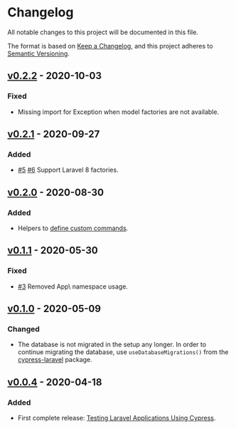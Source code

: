 # Changelog
All notable changes to this project will be documented in this file.

The format is based on [Keep a Changelog](https://keepachangelog.com/en/1.0.0/), and this project adheres to [Semantic Versioning](https://semver.org/spec/v2.0.0.html).

## [v0.2.2](https://github.com/NoelDeMartin/laravel-cypress/releases/tag/v0.2.2) - 2020-10-03

### Fixed

- Missing import for Exception when model factories are not available.

## [v0.2.1](https://github.com/NoelDeMartin/laravel-cypress/releases/tag/v0.2.1) - 2020-09-27

### Added

- [#5](https://github.com/NoelDeMartin/laravel-cypress/issues/5) [#6](https://github.com/NoelDeMartin/laravel-cypress/issues/6) Support Laravel 8 factories.

## [v0.2.0](https://github.com/NoelDeMartin/laravel-cypress/releases/tag/v0.2.0) - 2020-08-30

### Added

- Helpers to [define custom commands](https://github.com/NoelDeMartin/cypress-laravel/tree/v0.2.0#define-your-own-commands).

## [v0.1.1](https://github.com/NoelDeMartin/laravel-cypress/releases/tag/v0.1.1) - 2020-05-30

### Fixed

- [#3](https://github.com/NoelDeMartin/laravel-cypress/issues/3) Removed App\ namespace usage.

## [v0.1.0](https://github.com/NoelDeMartin/laravel-cypress/releases/tag/v0.1.0) - 2020-05-09

### Changed

- The database is not migrated in the setup any longer. In order to continue migrating the database, use `useDatabaseMigrations()` from the [cypress-laravel](https://github.com/NoelDeMartin/cypress-laravel) package.

## [v0.0.4](https://github.com/NoelDeMartin/laravel-cypress/releases/tag/v0.0.4) - 2020-04-18

### Added

- First complete release: [Testing Laravel Applications Using Cypress](https://noeldemartin.com/blog/testing-laravel-applications-using-cypress).
